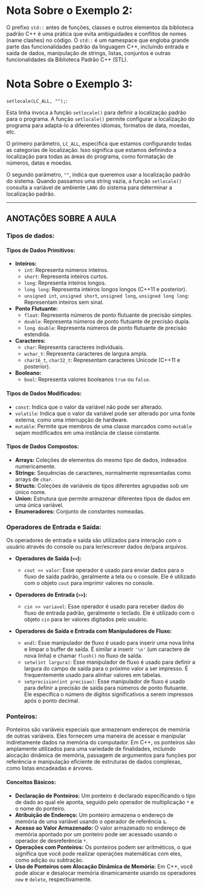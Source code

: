 # Nota Sobre o Exemplo 2:

O prefixo `std::` antes de funções, classes e outros elementos da biblioteca padrão C++ é uma prática que evita ambiguidades e conflitos de nomes (name clashes) no código. O `std::` é um namespace que engloba grande parte das funcionalidades padrão da linguagem C++, incluindo entrada e saída de dados, manipulação de strings, listas, conjuntos e outras funcionalidades da Biblioteca Padrão C++ (STL).

# Nota Sobre o Exemplo 3:

`setlocale(LC_ALL, "");`:

Esta linha invoca a função `setlocale()` para definir a localização padrão para o programa. A função `setlocale()` permite configurar a localização do programa para adaptá-lo a diferentes idiomas, formatos de data, moedas, etc.

O primeiro parâmetro, `LC_ALL`, especifica que estamos configurando todas as categorias de localização. Isso significa que estamos definindo a localização para todas as áreas do programa, como formatação de números, datas e moedas.

O segundo parâmetro, `""`, indica que queremos usar a localização padrão do sistema. Quando passamos uma string vazia, a função `setlocale()` consulta a variável de ambiente `LANG` do sistema para determinar a localização padrão.

---

## ANOTAÇÕES SOBRE A AULA

### Tipos de dados: 

#### Tipos de Dados Primitivos:
- **Inteiros:**
    - `int`: Representa números inteiros.
    - `short`: Representa inteiros curtos.
    - `long`: Representa inteiros longos.
    - `long long`: Representa inteiros longos longos (C++11 e posterior).
    - `unsigned int`, `unsigned short`, `unsigned long`, `unsigned long long`: Representam inteiros sem sinal.
- **Ponto Flutuante:**
    - `float`: Representa números de ponto flutuante de precisão simples.
    - `double`: Representa números de ponto flutuante de precisão dupla.
    - `long double`: Representa números de ponto flutuante de precisão estendida.
- **Caracteres:**
    - `char`: Representa caracteres individuais.
    - `wchar_t`: Representa caracteres de largura ampla.
    - `char16_t`, `char32_t`: Representam caracteres Unicode (C++11 e posterior).
- **Booleano:**
    - `bool`: Representa valores booleanos `true` ou `false`.

#### Tipos de Dados Modificados:
- `const`: Indica que o valor da variável não pode ser alterado.
- `volatile`: Indica que o valor da variável pode ser alterado por uma fonte externa, como uma interrupção de hardware.
- `mutable`: Permite que membros de uma classe marcados como `mutable` sejam modificados em uma instância de classe constante.

#### Tipos de Dados Compostos:
- **Arrays:** Coleções de elementos do mesmo tipo de dados, indexados numericamente.
- **Strings:** Sequências de caracteres, normalmente representadas como arrays de `char`.
- **Structs:** Coleções de variáveis de tipos diferentes agrupadas sob um único nome.
- **Union:** Estrutura que permite armazenar diferentes tipos de dados em uma única variável.
- **Enumeradores:** Conjunto de constantes nomeadas.

### Operadores de Entrada e Saída:

Os operadores de entrada e saída são utilizados para interação com o usuário através do console ou para ler/escrever dados de/para arquivos. 

- **Operadores de Saída (`<<`):**
    - `cout << valor`: Esse operador é usado para enviar dados para o fluxo de saída padrão, geralmente a tela ou o console. Ele é utilizado com o objeto `cout` para imprimir valores no console.

- **Operadores de Entrada (`>>`):**
    - `cin >> variavel`: Esse operador é usado para receber dados do fluxo de entrada padrão, geralmente o teclado. Ele é utilizado com o objeto `cin` para ler valores digitados pelo usuário.

- **Operadores de Saída e Entrada com Manipuladores de Fluxo:**
    - `endl`: Esse manipulador de fluxo é usado para inserir uma nova linha e limpar o buffer de saída. É similar a inserir `'\n'` (um caractere de nova linha) e chamar `flush()` no fluxo de saída.
    - `setw(int largura)`: Esse manipulador de fluxo é usado para definir a largura do campo de saída para o próximo valor a ser impresso. É frequentemente usado para alinhar valores em tabelas.
    - `setprecision(int precisao)`: Esse manipulador de fluxo é usado para definir a precisão de saída para números de ponto flutuante. Ele especifica o número de dígitos significativos a serem impressos após o ponto decimal.

### Ponteiros:

Ponteiros são variáveis especiais que armazenam endereços de memória de outras variáveis. Eles fornecem uma maneira de acessar e manipular indiretamente dados na memória do computador. Em C++, os ponteiros são amplamente utilizados para uma variedade de finalidades, incluindo alocação dinâmica de memória, passagem de argumentos para funções por referência e manipulação eficiente de estruturas de dados complexas, como listas encadeadas e árvores.

#### Conceitos Básicos:

- **Declaração de Ponteiros:** Um ponteiro é declarado especificando o tipo de dado ao qual ele aponta, seguido pelo operador de multiplicação `*` e o nome do ponteiro.
- **Atribuição de Endereço:** Um ponteiro armazena o endereço de memória de uma variável usando o operador de referência `&`.
- **Acesso ao Valor Armazenado:** O valor armazenado no endereço de memória apontado por um ponteiro pode ser acessado usando o operador de desreferência `*`.
- **Operações com Ponteiros:** Os ponteiros podem ser aritméticos, o que significa que você pode realizar operações matemáticas com eles, como adição ou subtração.
- **Uso de Ponteiros com Alocação Dinâmica de Memória:** Em C++, você pode alocar e desalocar memória dinamicamente usando os operadores `new` e `delete`, respectivamente.
